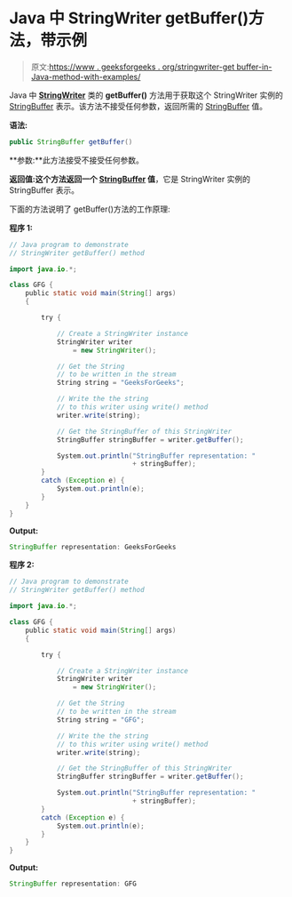 # Java 中 StringWriter getBuffer()方法，带示例

> 原文:[https://www . geeksforgeeks . org/stringwriter-get buffer-in-Java-method-with-examples/](https://www.geeksforgeeks.org/stringwriter-getbuffer-method-in-java-with-examples/)

Java 中 **[StringWriter](https://www.geeksforgeeks.org/java-io-stringwriter-class-in-java/)** 类的 **getBuffer()** 方法用于获取这个 StringWriter 实例的 [StringBuffer](https://www.geeksforgeeks.org/stringbuffer-class-in-java/) 表示。该方法不接受任何参数，返回所需的 [StringBuffer](https://www.geeksforgeeks.org/stringbuffer-class-in-java/) 值。

**语法:**

```java
public StringBuffer getBuffer()
```

**参数:**此方法接受不接受任何参数。

**返回值:**这个方法返回**一个 [StringBuffer](https://www.geeksforgeeks.org/stringbuffer-class-in-java/) 值**，它是 StringWriter 实例的 StringBuffer 表示。

下面的方法说明了 getBuffer()方法的工作原理:

**程序 1:**

```java
// Java program to demonstrate
// StringWriter getBuffer() method

import java.io.*;

class GFG {
    public static void main(String[] args)
    {

        try {

            // Create a StringWriter instance
            StringWriter writer
                = new StringWriter();

            // Get the String
            // to be written in the stream
            String string = "GeeksForGeeks";

            // Write the the string
            // to this writer using write() method
            writer.write(string);

            // Get the StringBuffer of this StringWriter
            StringBuffer stringBuffer = writer.getBuffer();

            System.out.println("StringBuffer representation: "
                               + stringBuffer);
        }
        catch (Exception e) {
            System.out.println(e);
        }
    }
}
```

**Output:**

```java
StringBuffer representation: GeeksForGeeks

```

**程序 2:**

```java
// Java program to demonstrate
// StringWriter getBuffer() method

import java.io.*;

class GFG {
    public static void main(String[] args)
    {

        try {

            // Create a StringWriter instance
            StringWriter writer
                = new StringWriter();

            // Get the String
            // to be written in the stream
            String string = "GFG";

            // Write the the string
            // to this writer using write() method
            writer.write(string);

            // Get the StringBuffer of this StringWriter
            StringBuffer stringBuffer = writer.getBuffer();

            System.out.println("StringBuffer representation: "
                               + stringBuffer);
        }
        catch (Exception e) {
            System.out.println(e);
        }
    }
}
```

**Output:**

```java
StringBuffer representation: GFG

```